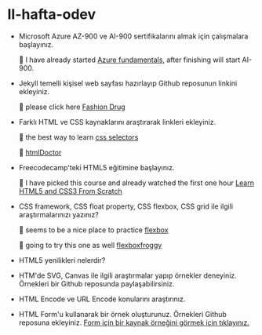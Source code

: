 # II-hafta-odev

- Microsoft Azure AZ-900 ve AI-900 sertifikalarını almak için çalışmalara başlayınız.

    :dart: I have already started [Azure fundamentals](https://docs.microsoft.com/en-us/learn/modules/intro-to-azure-fundamentals/what-is-cloud-computing), after finishing will start AI-900.

- Jekyll temelli kişisel web sayfası hazırlayıp Github reposunun linkini ekleyiniz.

    :dart: please click here [Fashion Drug](https://poghosyantatevik.github.io/my-portfolio-jekyll/)

- Farklı HTML ve CSS kaynaklarını araştırarak linkleri ekleyiniz.
  
  :dart: the best way to learn [css selectors](https://flukeout.github.io/)
  
  :dart: [htmlDoctor](http://html5doctor.com/)

- Freecodecamp'teki HTML5 eğitimine başlayınız.

  :dart: I have picked this course and already watched the first one hour [Learn HTML5 and CSS3 From Scratch](https://www.youtube.com/watch?v=mU6anWqZJcc)

- CSS framework, CSS float property, CSS flexbox, CSS grid ile ilgili araştırmalarınızı yazınız?

  :dart: seems to be a nice place to practice [flexbox](http://www.flexboxdefense.com/)
  
  :dart: going to try this one as well [flexboxfroggy](https://flexboxfroggy.com/#tr)

- HTML5 yenilikleri nelerdir?

- HTM'de SVG, Canvas ile ilgili araştırmalar yapıp örnekler deneyiniz. Örnekleri bir Github reposunda paylaşabilirsiniz.

- HTML Encode ve URL Encode konularını araştırınız.
 
- HTML Form'u kullanarak bir örnek oluşturunuz. Örnekleri Github reposuna ekleyiniz. [Form için bir kaynak örneğini görmek için tıklayınız.](https://developer.mozilla.org/en-US/docs/Learn/Forms/Your_first_form)
